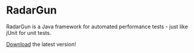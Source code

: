 # RadarGun

RadarGun is a Java framework for automated performance tests - just like jUnit for unit tests.

[Download](https://oss.sonatype.org/service/local/artifact/maven/redirect?r=snapshots&g=de.soeren-henning&a=radargun&v=0.0.1-SNAPSHOT) the latest version!

